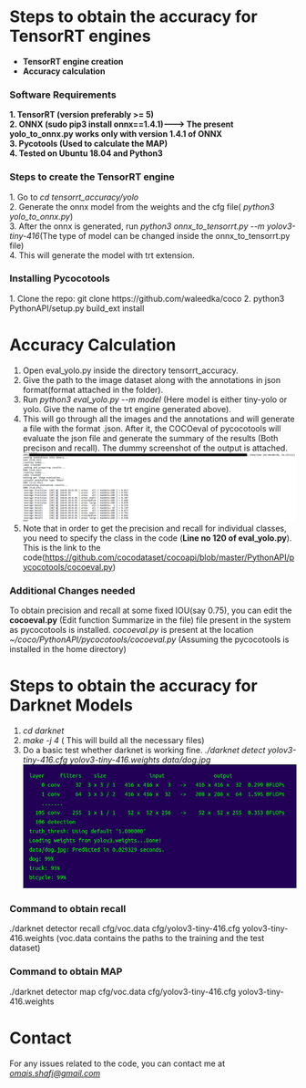 
# Steps to obtain the accuracy for TensorRT engines
* <b>TensorRT engine creation</b>
* <b>Accuracy calculation</b>

<h3>Software Requirements</h3> 
<b> 1. TensorRT (version preferably >= 5) </b> <br>
<b> 2. ONNX (sudo pip3 install onnx==1.4.1)---> The present yolo_to_onnx.py works only with version 1.4.1 of ONNX </b> <br>
<b> 3. Pycotools (Used to calculate the MAP) </b> <br>
<b> 4. Tested on Ubuntu 18.04 and Python3 </b> <br>

<h3> Steps to create the TensorRT engine</h3>
1. Go to <i>cd tensorrt_accuracy/yolo </i> <br>
2. Generate the onnx model from the weights and the cfg file( <i>python3 yolo_to_onnx.py</i>) <br>
3. After the onnx is generated, run <i> python3 onnx_to_tensorrt.py --m yolov3-tiny-416</i>(The type of model can be changed inside the onnx_to_tensorrt.py file) <br>
4. This will generate the model with trt extension.<br>


<h3> Installing Pycocotools</h3>
1. Clone the repo: git clone https://github.com/waleedka/coco
2. python3 PythonAPI/setup.py build_ext install 

# Accuracy Calculation
1. Open eval_yolo.py inside the directory tensorrt_accuracy. <br>
2. Give the path to the image dataset along with the annotations in json format(format attached in the folder).<br>
3. Run <i>python3 eval_yolo.py --m model</i> (Here model is either tiny-yolo or yolo. Give the name of the trt engine generated above).<br>
4. This will go through all the images and the annotations and will generate a file with the format .json. After it, the COCOeval of pycocotools will evaluate the json file and generate the summary of the results (Both precison and recall). The dummy screenshot of the output is attached.
 ![Accuracy_output](mdoutput.png)
 5. Note that in order to get the precision and recall for individual classes, you need to specify the class in the code (<b>Line no 120 of eval_yolo.py</b>). This is the link to the code(https://github.com/cocodataset/cocoapi/blob/master/PythonAPI/pycocotools/cocoeval.py)<br>

<h3> Additional Changes needed</h3>
 To obtain precision and recall at some fixed IOU(say 0.75), you can edit the <b>cocoeval.py</b> (Edit function Summarize in the file) file present in the system as pycocotools is installed. <i>cocoeval.py</i> is present at the location <i> ~/coco/PythonAPI/pycocotools/cocoeval.py</i> (Assuming the pycocotools is installed in the home directory)


# Steps to obtain the accuracy for Darknet Models
1. <i> cd darknet </i> <br>
2. <i> make -j 4 </i> ( This will build all the necessary files) <br>
3. Do a basic test whether darknet is working fine. <i>./darknet detect yolov3-tiny-416.cfg yolov3-tiny-416.weights data/dog.jpg </i> <br>
 ![Darknet_sample](darknetsampleout.png)

<h3> Command to obtain recall</h3>
 ./darknet detector recall cfg/voc.data cfg/yolov3-tiny-416.cfg yolov3-tiny-416.weights (voc.data contains the paths to the training and the test dataset)


<h3> Command to obtain MAP </h3>
./darknet detector map cfg/voc.data cfg/yolov3-tiny-416.cfg yolov3-tiny-416.weights 


# Contact
For any issues related to the code, you can contact me at <i>omais.shafi@gmail.com</i>
  
